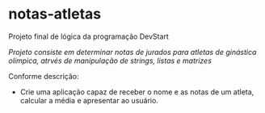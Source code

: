 # notas-atletas
Projeto final de lógica da programação DevStart

*Projeto consiste em determinar notas de jurados para atletas de ginástica olímpica, atrvés de manipulação de strings, listas e matrizes*

Conforme descrição:
- Crie uma aplicação capaz de receber o nome e as notas de um atleta, calcular a média e apresentar ao usuário.
